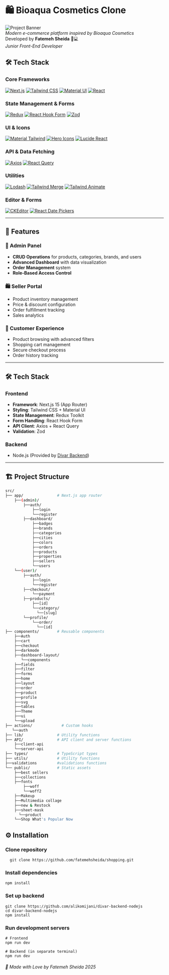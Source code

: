 # 🛍️ Bioaqua Cosmetics Clone

![Project Banner](https://encrypted-tbn0.gstatic.com/images?q=tbn:ANd9GcTPnRupECchBvuidZXZjhy_X-i918AD8fE5_g&s)  
*Modern e-commerce platform inspired by Bioaqua Cosmetics*  
Developed by **Fatemeh Sheida** 👩💻  
*Junior Front-End Developer*

## 🛠️ Tech Stack

### Core Frameworks
[![Next.js](https://img.shields.io/badge/Next.js-15.1.6-000000?style=flat&logo=next.js)](https://nextjs.org/)
[![Tailwind CSS](https://img.shields.io/badge/Tailwind_CSS-3.4.17-38B2AC?style=flat&logo=tailwind-css)](https://tailwindcss.com/)
[![Material UI](https://img.shields.io/badge/Material_UI-6.4.4-007FFF?style=flat&logo=mui)](https://mui.com/)
[![React](https://img.shields.io/badge/React-19.0.0-61DAFB?style=flat&logo=react)](https://reactjs.org/)

### State Management & Forms
[![Redux](https://img.shields.io/badge/Redux-5.0.1-764ABC?style=flat&logo=redux)](https://redux.js.org/)
[![React Hook Form](https://img.shields.io/badge/React_Hook_Form-7.54.2-EC5990?style=flat)](https://react-hook-form.com/)
[![Zod](https://img.shields.io/badge/Zod-3.24.1-1E90FF?style=flat)](https://zod.dev/)

### UI & Icons
[![Material Tailwind](https://img.shields.io/badge/Material_Tailwind-2.1.10-06B6D4?style=flat)](https://material-tailwind.com/)
[![Hero Icons](https://img.shields.io/badge/Hero_Icons-2.2.0-FF4081?style=flat)](https://heroicons.com/)
[![Lucide React](https://img.shields.io/badge/Lucide_React-0.473.0-FF6F61?style=flat)](https://lucide.dev/)

### API & Data Fetching
[![Axios](https://img.shields.io/badge/Axios-1.7.9-5A29E4?style=flat)](https://axios-http.com/)
[![React Query](https://img.shields.io/badge/React_Query-5.64.2-FF4154?style=flat)](https://tanstack.com/query)

### Utilities
[![Lodash](https://img.shields.io/badge/Lodash-4.17.21-3492FF?style=flat)](https://lodash.com/)
[![Tailwind Merge](https://img.shields.io/badge/Tailwind_Merge-2.6.0-38B2AC?style=flat)](https://github.com/dcastil/tailwind-merge)
[![Tailwind Animate](https://img.shields.io/badge/Tailwind_Animate-1.0.7-38B2AC?style=flat)](https://github.com/jamiebuilds/tailwindcss-animate)

### Editor & Forms
[![CKEditor](https://img.shields.io/badge/CKEditor-44.2.0-0287D0?style=flat)](https://ckeditor.com/)
[![React Date Pickers](https://img.shields.io/badge/React_Date_Pickers-7.26.0-007FFF?style=flat)](https://mui.com/x/react-date-pickers/)



---

## 🚀 Features

### 👑 Admin Panel
- **CRUD Operations** for products, categories, brands, and users
- **Advanced Dashboard** with data visualization
- **Order Management** system
- **Role-Based Access Control**

### 🛍 Seller Portal
- Product inventory management
- Price & discount configuration
- Order fulfillment tracking
- Sales analytics

### 👤 Customer Experience
- Product browsing with advanced filters
- Shopping cart management
- Secure checkout process
- Order history tracking

---

## 🛠 Tech Stack

### Frontend
- **Framework**: Next.js 15 (App Router)
- **Styling**: Tailwind CSS + Material UI
- **State Management**: Redux Toolkit
- **Form Handling**: React Hook Form
- **API Client**: Axios + React Query
- **Validation**: Zod

### Backend
- Node.js (Provided by [Divar Backend](https://github.com/alikomijani/divar-backend-nodejs))

---

## 🏗️ Project Structure

```bash
src/
├── app/               # Next.js app router
    ├──(admin)/
        ├──auth/
            ├──login
            └──register
        ├──dashboard/
            ├──badges
            ├──brands
            ├──categories
            ├──cities
            ├──colors
            ├──orders
            ├──products
            ├──properties
            ├──sellers
            └──users
    └──(user)/
        ├──auth/
            ├──login
            └──register
        ├──checkout/
            └──payment
        ├──products/
            ├──[id]
            └──category/
              └──[slug]
        └──profile/
            └──order/
              └──[id]
├── components/        # Reusable components
    ├──Auth
    ├──cart
    ├──checkout
    ├──darkmode
    ├──dashboard-layout/
       └──components
    ├──fields
    ├──filter
    ├──forms
    ├──home
    ├──layout
    ├──order
    ├──product
    ├──profile
    ├──svg
    ├──tables
    ├──Theme
    ├──ui
    └──upload
├── actions/             # Custom hooks
   └──auth
├── lib/               # Utility functions
├── API/               # API client and server functions
    ├──client-api
    └──server-api
├── types/             # TypeScript types
├── utils/             # Utility functions
├──validations         #validations functions
└── public/            # Static assets
    ├──best sellers
    ├──collections
    ├──fonts
        ├──woff
        └──woff2
    ├──Makeup
    ├──Multimedia collage
    ├──new & Restock
    ├──sheet-mask
      └──product
    └──Shop What's Popular Now
```

## ⚙️ Installation
### Clone repository

```
  git clone https://github.com/fatemehsheida/shopping.git
```
### Install dependencies

```
npm install
```
### Set up backend
```
git clone https://github.com/alikomijani/divar-backend-nodejs
cd divar-backend-nodejs
npm install
```
### Run development servers


```
# Frontend
npm run dev

# Backend (in separate terminal)
npm run dev
```


###### 💖 *Made with Love by Fatemeh Sheida 2025*


